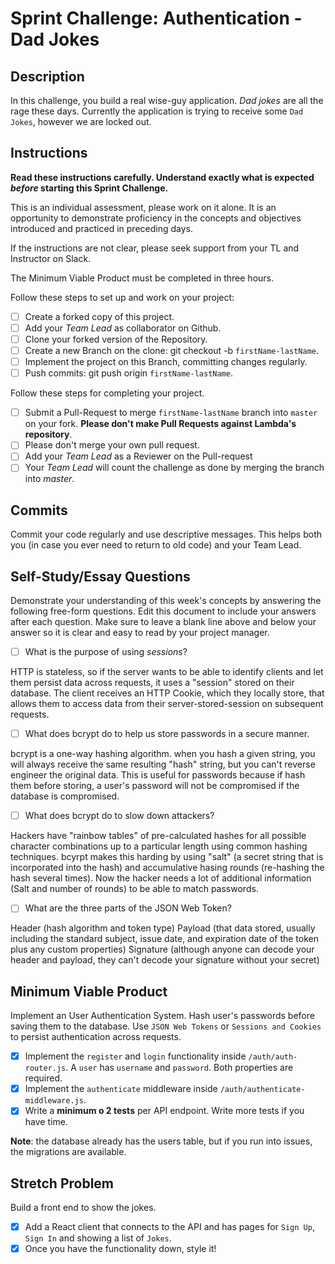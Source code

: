 # Sprint Challenge: Authentication - Dad Jokes

## Description

In this challenge, you build a real wise-guy application. _Dad jokes_ are all the rage these days. Currently the application is trying to receive some `Dad Jokes`, however we are locked out.

## Instructions

**Read these instructions carefully. Understand exactly what is expected _before_ starting this Sprint Challenge.**

This is an individual assessment, please work on it alone. It is an opportunity to demonstrate proficiency in the concepts and objectives introduced and practiced in preceding days.

If the instructions are not clear, please seek support from your TL and Instructor on Slack.

The Minimum Viable Product must be completed in three hours.

Follow these steps to set up and work on your project:

- [ ] Create a forked copy of this project.
- [ ] Add your _Team Lead_ as collaborator on Github.
- [ ] Clone your forked version of the Repository.
- [ ] Create a new Branch on the clone: git checkout -b `firstName-lastName`.
- [ ] Implement the project on this Branch, committing changes regularly.
- [ ] Push commits: git push origin `firstName-lastName`.

Follow these steps for completing your project.

- [ ] Submit a Pull-Request to merge `firstName-lastName` branch into `master` on your fork. **Please don't make Pull Requests against Lambda's repository**.
- [ ] Please don't merge your own pull request.
- [ ] Add your _Team Lead_ as a Reviewer on the Pull-request
- [ ] Your _Team Lead_ will count the challenge as done by merging the branch into _master_.

## Commits

Commit your code regularly and use descriptive messages. This helps both you (in case you ever need to return to old code) and your Team Lead.

## Self-Study/Essay Questions

Demonstrate your understanding of this week's concepts by answering the following free-form questions. Edit this document to include your answers after each question. Make sure to leave a blank line above and below your answer so it is clear and easy to read by your project manager.

- [ ] What is the purpose of using _sessions_?

HTTP is stateless, so if the server wants to be able to identify clients and let them persist data across requests, it uses a "session" stored on their database. The client receives an HTTP Cookie, which they locally store, that allows them to access data from their server-stored-session on subsequent requests.

- [ ] What does bcrypt do to help us store passwords in a secure manner.

bcrypt is a one-way hashing algorithm. when you hash a given string, you will always receive the same resulting "hash" string, but you can't reverse engineer the original data. This is useful for passwords because if hash them before storing, a user's password will not be compromised if the database is compromised.

- [ ] What does bcrypt do to slow down attackers?

Hackers have "rainbow tables" of pre-calculated hashes for all possible character combinations up to a particular length using common hashing techniques. bcyrpt makes this harding by using "salt" (a secret string that is incorporated into the hash) and accumulative hasing rounds (re-hashing the hash several times). Now the hacker needs a lot of additional information (Salt and number of rounds) to be able to match passwords.

- [ ] What are the three parts of the JSON Web Token?

Header (hash algorithm and token type)
Payload (that data stored, usually including the standard subject, issue date, and expiration date of the token plus any custom properties)
Signature (although anyone can decode your header and payload, they can't decode your signature without your secret)

## Minimum Viable Product

Implement an User Authentication System. Hash user's passwords before saving them to the database. Use `JSON Web Tokens` or `Sessions and Cookies` to persist authentication across requests.

- [X] Implement the `register` and `login` functionality inside `/auth/auth-router.js`. A `user` has `username` and `password`. Both properties are required.
- [X] Implement the `authenticate` middleware inside `/auth/authenticate-middleware.js`.
- [X] Write a **minimum o 2 tests** per API endpoint. Write more tests if you have time.

**Note**: the database already has the users table, but if you run into issues, the migrations are available.

## Stretch Problem

Build a front end to show the jokes.

- [X] Add a React client that connects to the API and has pages for `Sign Up`, `Sign In` and showing a list of `Jokes`.
- [X] Once you have the functionality down, style it!
